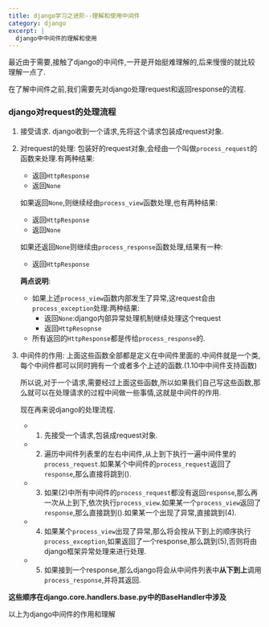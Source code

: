 ```yaml
---
title: django学习之进阶--理解和使用中间件
category: django
excerpt: |
  django中中间件的理解和使用
---
```



最近由于需要,接触了django的中间件,一开是开始挺难理解的,后来慢慢的就比较理解一点了.

在了解中间件之前,我们需要先对django处理request和返回response的流程.


### django对request的处理流程

1. 接受请求.
    django收到一个请求,先将这个请求包装成request对象.

2. 对request的处理:
    包装好的request对象,会经由一个叫做`process_request`的函数来处理.有两种结果:
    - 返回`HttpResponse`
    - 返回`None`

    如果返回`None`,则继续经由`process_view`函数处理,也有两种结果:
    - 返回`HttpResponse`
    - 返回`None`

    如果还返回`None`则继续由`process_response`函数处理,结果有一种:
    - 返回`HttpResponse`

    **两点说明**:
    - 如果上述`process_view`函数内部发生了异常,这request会由`process_exception`处理:两种结果:
        - 返回`None`:django内部异常处理机制继续处理这个request
        - 返回`HttpResopnse`
    - 所有返回的`HttpResponse`都是传给`process_response`的.

3. 中间件的作用:
    上面这些函数全部都是定义在中间件里面的.中间件就是一个类,每个中间件都可以同时拥有一个或者多个上述的函数.(1.10中中间件支持函数)

    所以说,对于一个请求,需要经过上面这些函数,所以如果我们自己写这些函数,那么就可以在处理请求的过程中间做一些事情,这就是中间件的作用.

    现在再来说django的处理流程.

    - 1. 先接受一个请求,包装成request对象.
    - 2. 遍历中间件列表里的左右中间件,从上到下执行一遍中间件里的`process_request`.如果某个中间件的`process_request`返回了`response`,那么直接将跳到().
    - 3. 如果(2)中所有中间件的`process_request`都没有返回`response`,那么再一次从上到下,依次执行`process_view`.如果某一个`process_view`返回了`response`,那么直接跳到().如果某一个出现了异常,直接跳到(4).
    - 4. 如果某个`process_view`出现了异常,那么将会按从下到上的顺序执行`process_exception`,如果返回了一个response,那么跳到(5),否则将由django框架异常处理来进行处理.
    - 5. 如果接到一个response,那么django将会从中间件列表中**从下到上**调用`process_response`,并将其返回.

**这些顺序在django.core.handlers.base.py中的BaseHandler中涉及**


以上为django中间件的作用和理解
